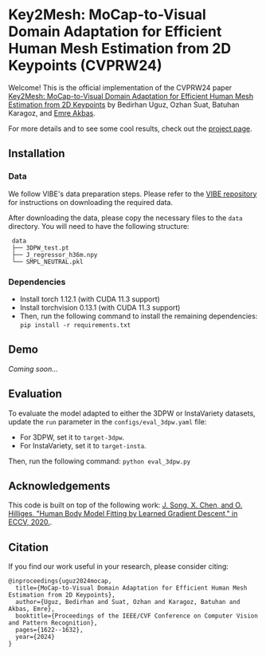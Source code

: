# Key2Mesh: MoCap-to-Visual Domain Adaptation for Efficient Human Mesh Estimation from 2D Keypoints (CVPRW24)

Welcome! This is the official implementation of the CVPRW24 paper [Key2Mesh: MoCap-to-Visual Domain Adaptation for Efficient Human Mesh
Estimation from 2D Keypoints](https://arxiv.org/abs/2404.07094) by Bedirhan Uguz, Ozhan Suat, Batuhan Karagoz,
and [Emre Akbas](https://user.ceng.metu.edu.tr/~emre/).

For more details and to see some cool results, check out the [project page](https://key2mesh.github.io/).

## Installation

### Data

We follow VIBE's data preparation steps. Please refer to the [VIBE repository](https://github.com/mkocabas/VIBE) for
instructions on downloading the required data.

After downloading the data, please copy the necessary files to the `data` directory.
You will need to have the following structure:

```
 data
 ├── 3DPW_test.pt
 ├── J_regressor_h36m.npy
 └── SMPL_NEUTRAL.pkl
```

### Dependencies

* Install torch 1.12.1 (with CUDA 11.3 support)
* Install torchvision 0.13.1 (with CUDA 11.3 support)
* Then, run the following command to install the remaining dependencies: `pip install -r requirements.txt`

## Demo

_Coming soon..._

## Evaluation

To evaluate the model adapted to either the 3DPW or InstaVariety datasets, update the `run` parameter in
the `configs/eval_3dpw.yaml` file:

* For 3DPW, set it to `target-3dpw`.
* For InstaVariety, set it to `target-insta`.

Then, run the following command: `python eval_3dpw.py`

## Acknowledgements

This code is built on top of the following work:
[J. Song, X. Chen, and O. Hilliges, "Human Body Model Fitting by Learned Gradient Descent," in ECCV, 2020.](https://arxiv.org/abs/2008.08474).


## Citation
If you find our work useful in your research, please consider citing:
```
@inproceedings{uguz2024mocap,
  title={MoCap-to-Visual Domain Adaptation for Efficient Human Mesh Estimation from 2D Keypoints},
  author={Uguz, Bedirhan and Suat, Ozhan and Karagoz, Batuhan and Akbas, Emre},
  booktitle={Proceedings of the IEEE/CVF Conference on Computer Vision and Pattern Recognition},
  pages={1622--1632},
  year={2024}
}
```